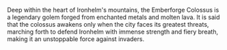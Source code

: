 Deep within the heart of Ironhelm's mountains, the Emberforge Colossus is a legendary golem forged from enchanted metals and molten lava. It is said that the colossus awakens only when the city faces its greatest threats, marching forth to defend Ironhelm with immense strength and fiery breath, making it an unstoppable force against invaders.